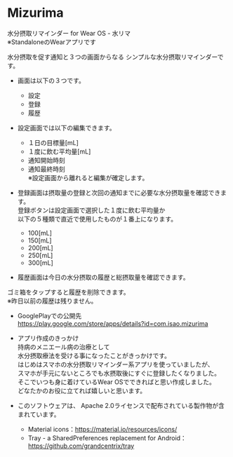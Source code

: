 # Mizurima

水分摂取リマインダー for Wear OS - 水リマ  
※StandaloneのWearアプリです

水分摂取を促す通知と３つの画面からなる
シンプルな水分摂取リマインダーです。

- 画面は以下の３つです。
  - 設定
  - 登録
  - 履歴

- 設定画面では以下の編集できます。
  - １日の目標量[mL]
  - １度に飲む平均量[mL]
  - 通知開始時刻
  - 通知最終時刻  
  ※設定画面から離れると編集が確定します。

- 登録画面は摂取量の登録と次回の通知までに必要な水分摂取量を確認できます。  
登録ボタンは設定画面で選択した１度に飲む平均量か  
以下の５種類で直近で使用したものが１番上になります。
  - 100[mL]
  - 150[mL]
  - 200[mL]
  - 250[mL]
  - 300[mL]

- 履歴画面は今日の水分摂取の履歴と総摂取量を確認できます。  

ゴミ箱をタップすると履歴を削除できます。  
※昨日以前の履歴は残りません。

- GooglePlayでの公開先  
https://play.google.com/store/apps/details?id=com.isao.mizurima

- アプリ作成のきっかけ  
持病のメニエール病の治療として  
水分摂取療法を受ける事になったことがきっかけです。  
はじめはスマホの水分摂取リマインダー系アプリを使っていましたが、  
スマホが手元にないところでも水摂取後にすぐに登録したくなりました。  
そこでいつも身に着けているWear OSでできればと思い作成しました。   
どなたかのお役に立てれば嬉しいと思います。

- このソフトウェアは、 Apache 2.0ライセンスで配布されている製作物が含まれています。
  - Material icons：https://material.io/resources/icons/
  - Tray - a SharedPreferences replacement for Android：https://github.com/grandcentrix/tray
